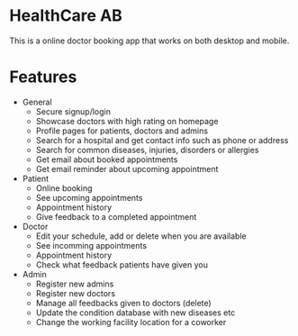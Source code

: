 # HealthCare AB
This is a online doctor booking app that works on both desktop and mobile.

# Features
- General
  - Secure signup/login
  - Showcase doctors with high rating on homepage
  - Profile pages for patients, doctors and admins
  - Search for a hospital and get contact info such as phone or address
  - Search for common diseases, injuries, disorders or allergies
  - Get email about booked appointments
  - Get email reminder about upcoming appointment
- Patient
  - Online booking
  - See upcoming appointments
  - Appointment history
  - Give feedback to a completed appointment
- Doctor
  - Edit your schedule, add or delete when you are available
  - See incomming appointments
  - Appointment history
  - Check what feedback patients have given you
- Admin
  - Register new admins
  - Register new doctors
  - Manage all feedbacks given to doctors (delete)
  - Update the condition database with new diseases etc
  - Change the working facility location for a coworker